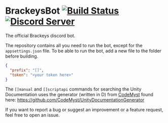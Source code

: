 # BrackeysBot [![Build Status](https://travis-ci.com/YilianSource/brackeys-bot.svg?branch=master)](https://travis-ci.com/YilianSource/brackeys-bot) [![Discord Server](https://discordapp.com/api/guilds/243005537342586880/widget.png)](https://discord.gg/rNQBq9)

The official Brackeys discord bot.

The repository contains all you need to run the bot, except for the `appsettings.json` file.
To be able to run the bot, add a new file to the folder before building.

```json
{
  "prefix": "[]",
  "token": "<your token here>"
}
```

The `[]manual` and `[]scriptapi` commands for searching the Unity Documentation uses the generator (written in D) from [CodeMyst](https://github.com/CodeMyst) found here: https://github.com/CodeMyst/UnityDocumentationGenerator

If you want to report a bug or suggest an improvement or a feature request, feel free to open an issue.
